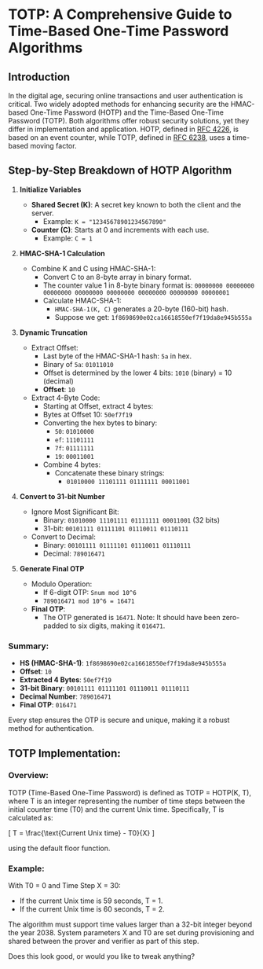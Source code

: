 # TOTP: A Comprehensive Guide to Time-Based One-Time Password Algorithms

## Introduction
In the digital age, securing online transactions and user authentication is critical. Two widely adopted methods for enhancing security are the HMAC-based One-Time Password (HOTP) and the Time-Based One-Time Password (TOTP). Both algorithms offer robust security solutions, yet they differ in implementation and application. HOTP, defined in [RFC 4226](https://www.rfc-editor.org/rfc/rfc4226), is based on an event counter, while TOTP, defined in [RFC 6238](https://www.rfc-editor.org/rfc/rfc6238), uses a time-based moving factor.

## Step-by-Step Breakdown of HOTP Algorithm
1. **Initialize Variables**
   - **Shared Secret (K)**: A secret key known to both the client and the server.
     - Example: `K = "12345678901234567890"`
   - **Counter (C)**: Starts at 0 and increments with each use.
     - Example: `C = 1`

2. **HMAC-SHA-1 Calculation**
   - Combine K and C using HMAC-SHA-1:
     - Convert C to an 8-byte array in binary format.
     - The counter value 1 in 8-byte binary format is: `00000000 00000000 00000000 00000000 00000000 00000000 00000000 00000001`
     - Calculate HMAC-SHA-1:
       - `HMAC-SHA-1(K, C)` generates a 20-byte (160-bit) hash.
       - Suppose we get: `1f8698690e02ca16618550ef7f19da8e945b555a`

3. **Dynamic Truncation**
   - Extract Offset:
     - Last byte of the HMAC-SHA-1 hash: `5a` in hex.
     - Binary of `5a`: `01011010`
     - Offset is determined by the lower 4 bits: `1010` (binary) = 10 (decimal)
     - **Offset**: `10`
   - Extract 4-Byte Code:
     - Starting at Offset, extract 4 bytes:
     - Bytes at Offset 10: `50ef7f19`
     - Converting the hex bytes to binary:
       - `50`: `01010000`
       - `ef`: `11101111`
       - `7f`: `01111111`
       - `19`: `00011001`
     - Combine 4 bytes:
       - Concatenate these binary strings:
         - `01010000 11101111 01111111 00011001`

4. **Convert to 31-bit Number**
   - Ignore Most Significant Bit:
     - Binary: `01010000 11101111 01111111 00011001` (32 bits)
     - 31-bit: `00101111 01111101 01110011 01110111`
   - Convert to Decimal:
     - Binary: `00101111 01111101 01110011 01110111`
     - Decimal: `789016471`

5. **Generate Final OTP**
   - Modulo Operation:
     - If 6-digit OTP: `Snum mod 10^6`
     - `789016471 mod 10^6 = 16471`
   - **Final OTP**:
     - The OTP generated is `16471`. Note: It should have been zero-padded to six digits, making it `016471`.

### Summary:
- **HS (HMAC-SHA-1)**: `1f8698690e02ca16618550ef7f19da8e945b555a`
- **Offset**: `10`
- **Extracted 4 Bytes**: `50ef7f19`
- **31-bit Binary**: `00101111 01111101 01110011 01110111`
- **Decimal Number**: `789016471`
- **Final OTP**: `016471`

Every step ensures the OTP is secure and unique, making it a robust method for authentication.

## TOTP Implementation:

### Overview:
TOTP (Time-Based One-Time Password) is defined as TOTP = HOTP(K, T), where T is an integer representing the number of time steps between the initial counter time (T0) and the current Unix time. Specifically, T is calculated as:


\[ T = \frac{\text{Current Unix time} - T0}{X} \]


using the default floor function.

### Example:
With T0 = 0 and Time Step X = 30:
- If the current Unix time is 59 seconds, T = 1.
- If the current Unix time is 60 seconds, T = 2.

The algorithm must support time values larger than a 32-bit integer beyond the year 2038. System parameters X and T0 are set during provisioning and shared between the prover and verifier as part of this step.

Does this look good, or would you like to tweak anything?

